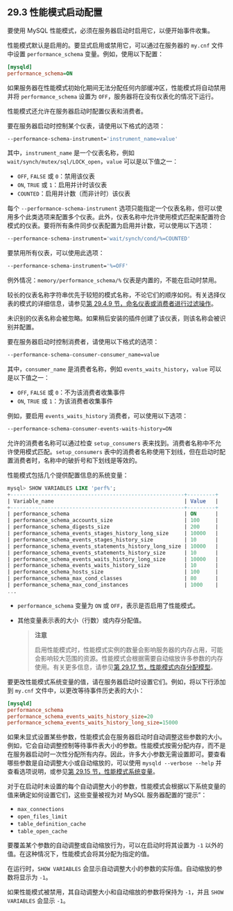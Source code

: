 ## 29.3 性能模式启动配置

要使用 MySQL 性能模式，必须在服务器启动时启用它，以便开始事件收集。

性能模式默认是启用的。要显式启用或禁用它，可以通过在服务器的 `my.cnf` 文件中设置 `performance_schema` 变量。例如，使用以下配置：

```ini
[mysqld]
performance_schema=ON
```

如果服务器在性能模式初始化期间无法分配任何内部缓冲区，性能模式将自动禁用并将 `performance_schema` 设置为 `OFF`，服务器将在没有仪表化的情况下运行。

性能模式还允许在服务器启动时配置仪表和消费者。

要在服务器启动时控制某个仪表，请使用以下格式的选项：

```bash
--performance-schema-instrument='instrument_name=value'
```

其中，`instrument_name` 是一个仪表名称，例如 `wait/synch/mutex/sql/LOCK_open`，`value` 可以是以下值之一：

- `OFF`, `FALSE` 或 `0`：禁用该仪表
- `ON`, `TRUE` 或 `1`：启用并计时该仪表
- `COUNTED`：启用并计数（而非计时）该仪表

每个 `--performance-schema-instrument` 选项只能指定一个仪表名称，但可以使用多个此类选项来配置多个仪表。此外，仪表名称中允许使用模式匹配来配置符合模式的仪表。要将所有条件同步仪表配置为启用并计数，可以使用以下选项：

```bash
--performance-schema-instrument='wait/synch/cond/%=COUNTED'
```

要禁用所有仪表，可以使用此选项：

```bash
--performance-schema-instrument='%=OFF'
```

例外情况：`memory/performance_schema/%` 仪表是内置的，不能在启动时禁用。

较长的仪表名称字符串优先于较短的模式名称，不论它们的顺序如何。有关选择仪表的模式的详细信息，请参见[第 29.4.9 节，命名仪表或消费者进行过滤操作](#naming-instruments-or-consumers-for-filtering-operations)。

未识别的仪表名称会被忽略。如果稍后安装的插件创建了该仪表，则该名称会被识别并配置。

要在服务器启动时控制消费者，请使用以下格式的选项：

```bash
--performance-schema-consumer-consumer_name=value
```

其中，`consumer_name` 是消费者名称，例如 `events_waits_history`，`value` 可以是以下值之一：

- `OFF`, `FALSE` 或 `0`：不为该消费者收集事件
- `ON`, `TRUE` 或 `1`：为该消费者收集事件

例如，要启用 `events_waits_history` 消费者，可以使用以下选项：

```bash
--performance-schema-consumer-events-waits-history=ON
```

允许的消费者名称可以通过检查 `setup_consumers` 表来找到。消费者名称中不允许使用模式匹配。`setup_consumers` 表中的消费者名称使用下划线，但在启动时配置消费者时，名称中的破折号和下划线是等效的。

性能模式包括几个提供配置信息的系统变量：

```sql
mysql> SHOW VARIABLES LIKE 'perf%';
+--------------------------------------------------------+---------+
| Variable_name                                          | Value   |
+--------------------------------------------------------+---------+
| performance_schema                                     | ON      |
| performance_schema_accounts_size                       | 100     |
| performance_schema_digests_size                        | 200     |
| performance_schema_events_stages_history_long_size     | 10000   |
| performance_schema_events_stages_history_size          | 10      |
| performance_schema_events_statements_history_long_size | 10000   |
| performance_schema_events_statements_history_size      | 10      |
| performance_schema_events_waits_history_long_size      | 10000   |
| performance_schema_events_waits_history_size           | 10      |
| performance_schema_hosts_size                          | 100     |
| performance_schema_max_cond_classes                    | 80      |
| performance_schema_max_cond_instances                  | 1000    |
...
```

- `performance_schema` 变量为 `ON` 或 `OFF`，表示是否启用了性能模式。
- 其他变量表示表的大小（行数）或内存分配值。

  > **注意**
  >
  > 启用性能模式时，性能模式实例的数量会影响服务器的内存占用，可能会影响较大范围的资源。性能模式会根据需要自动缩放许多参数的内存使用。有关更多信息，请参见[第 29.17 节，性能模式内存分配模型](#performance-schema-memory-allocation-model)。

要更改性能模式系统变量的值，请在服务器启动时设置它们。例如，将以下行添加到 `my.cnf` 文件中，以更改等待事件历史表的大小：

```ini
[mysqld]
performance_schema
performance_schema_events_waits_history_size=20
performance_schema_events_waits_history_long_size=15000
```

如果未显式设置某些参数，性能模式会在服务器启动时自动调整这些参数的大小。例如，它会自动调整控制等待事件表大小的参数。性能模式按需分配内存，而不是在服务器启动时一次性分配所有内存。因此，许多大小参数无需设置即可。要查看哪些参数是自动调整大小或自动缩放的，可以使用 `mysqld --verbose --help` 并查看选项说明，或参见[第 29.15 节，性能模式系统变量](#performance-schema-system-variables)。

对于在启动时未设置的每个自动调整大小的参数，性能模式会根据以下系统变量的值来确定如何设置它们，这些变量被视为对 MySQL 服务器配置的“提示”：

- `max_connections`
- `open_files_limit`
- `table_definition_cache`
- `table_open_cache`

要覆盖某个参数的自动调整或自动缩放行为，可以在启动时将其设置为 `-1` 以外的值。在这种情况下，性能模式会将其分配为指定的值。

在运行时，`SHOW VARIABLES` 会显示自动调整大小的参数的实际值。自动缩放的参数将显示为 `-1`。

如果性能模式被禁用，其自动调整大小和自动缩放的参数将保持为 `-1`，并且 `SHOW VARIABLES` 会显示 `-1`。
